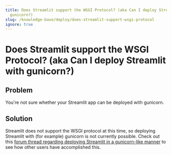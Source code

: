 ```yaml
---
title: Does Streamlit support the WSGI Protocol? (aka Can I deploy Streamlit with
  gunicorn?)
slug: /knowledge-base/deploy/does-streamlit-support-wsgi-protocol
ignore: true
---
```


# Does Streamlit support the WSGI Protocol? (aka Can I deploy Streamlit with gunicorn?)

## Problem

You're not sure whether your Streamlit app can be deployed with gunicorn.

## Solution

Streamlit does not support the WSGI protocol at this time, so deploying Streamlit with (for example) gunicorn is not currently possible. Check out this [forum thread regarding deploying Streamlit in a gunicorn-like manner](https://discuss.streamlit.io/t/how-do-i-set-the-server-to-0-0-0-0-for-deployment-using-docker/216) to see how other users have accomplished this.
